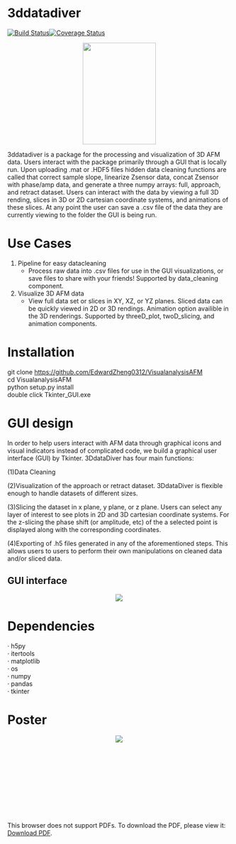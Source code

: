 # 3ddatadiver
[![Build Status](https://travis-ci.org/travis-ci/docs-travis-ci-com.svg?branch=master)](https://travis-ci.org/travis-ci/docs-travis-ci-com)[![Coverage Status](https://coveralls.io/repos/github/dacb/codebase/badge.svg?branch=master)](https://coveralls.io/github/dacb/codebase?branch=master)
<p align="center">
<img src="https://raw.githubusercontent.com/EdwardZheng0312/VisualanalysisAFM/master/doc/deep-diver.png" width="165" height="229">
</p>
3ddatadiver is a package for the processing and visualization of 3D AFM data.  Users interact with the package primarily through
a GUI that is locally run.  Upon uploading .mat or .HDF5 files hidden data cleaning functions are called that correct sample slope,
linearize Zsensor data, concat Zsensor with phase/amp data, and generate a three numpy arrays: full, approach, and retract dataset.
Users can interact with the data by viewing a full 3D rending, slices in 3D or 2D cartesian coordinate systems, and animations of
these slices.  At any point the user can save a .csv file of the data they are currently viewing to the folder the GUI is being
run.

# Use Cases
1. Pipeline for easy datacleaning
	* Process raw data into .csv files for use in the GUI visualizations, or save files to share with your friends!  Supported
	by data_cleaning component.
2. Visualize 3D AFM data
	* View full data set or slices in XY, XZ, or YZ planes.  Sliced data can be quickly viewed in 2D or 3D rendings.  Animation
	option availible in the 3D renderings. Supported by threeD_plot, twoD_slicing, and  animation components.   
	
# Installation
git clone https://github.com/EdwardZheng0312/VisualanalysisAFM  <br />
cd VisualanalysisAFM <br /> 
python setup.py install <br />
double click Tkinter_GUI.exe

# GUI design
In  order to help users interact with AFM data  through graphical icons and visual indicators instead of complicated code, we build a graphical user interface (GUI) by Tkinter.
3DdataDiver has four main functions:

(1)Data Cleaning 

(2)Visualization of the approach or retract dataset.  3DdataDiver is flexible enough to handle datasets of different sizes. 

(3)Slicing the dataset in x plane, y plane, or z plane.  Users can select any layer of interest to see plots in 2D and 3D  cartesian coordinate systems. For the z-slicing the phase shift (or amplitude, etc) of the a selected point is displayed along with the corresponding coordinates.

(4)Exporting of .h5 files generated in any of the aforementioned steps.  This allows users to users to perform their own manipulations on cleaned data and/or sliced data.

## GUI interface
<p align="center">
<img src="https://github.com/EdwardZheng0312/3ddatadiver/blob/master/doc/GUI.PNG">
</p>

# Dependencies
· h5py<br />
· itertools<br />
· matplotlib<br />
· os<br />
· numpy<br />
· pandas<br />
· tkinter<br />

# Poster
<p align="center">
<img src="https://github.com/EdwardZheng0312/3ddatadiver/blob/master/doc/3DdataDiver_poster.png">
</p>

<object data="https://github.com/EdwardZheng0312/3ddatadiver/blob/master/doc/3DdataDiver_poster.pdf" type="application/pdf" width="700px" height="700px">
    <embed src="https://github.com/EdwardZheng0312/3ddatadiver/blob/master/doc/3DdataDiver_poster.pdf">
        <p>This browser does not support PDFs. To download the PDF, please view it: <a href="https://github.com/EdwardZheng0312/3ddatadiver/blob/master/doc/3DdataDiver_poster.pdf">Download PDF</a>.</p>
    </embed>
</object>
